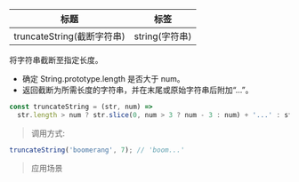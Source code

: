 | 标题                       | 标签           |
| -------------------------- | -------------- |
| truncateString(截断字符串) | string(字符串) |

将字符串截断至指定长度。

- 确定 String.prototype.length 是否大于 num。
- 返回截断为所需长度的字符串，并在末尾或原始字符串后附加“...”。

```js
const truncateString = (str, num) =>
  str.length > num ? str.slice(0, num > 3 ? num - 3 : num) + '...' : str;
```

> 调用方式:

```js
truncateString('boomerang', 7); // 'boom...'
```

> 应用场景

